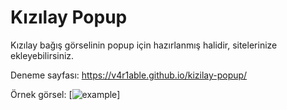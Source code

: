 # Kızılay Popup

Kızılay bağış görselinin popup için hazırlanmış halidir, sitelerinize ekleyebilirsiniz.

Deneme sayfası: https://v4r1able.github.io/kizilay-popup/

Örnek görsel: [![example](https://leventemre.com/app/resimler/deprem/ornek.png)]
